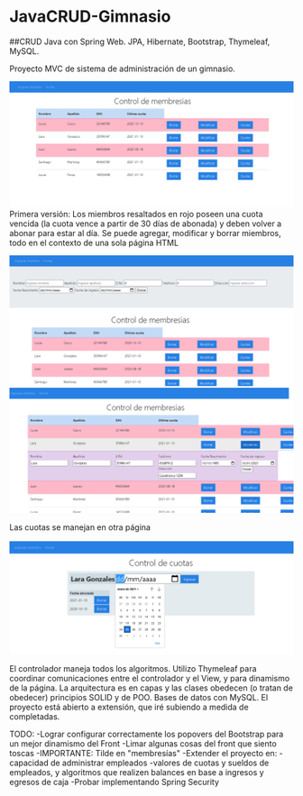 # JavaCRUD-Gimnasio
##CRUD Java con Spring Web. JPA, Hibernate, Bootstrap, Thymeleaf, MySQL.

Proyecto MVC de sistema de administración de un gimnasio.

![Front](https://github.com/SJMartinez/JavaCRUD-Gimnasio/blob/main/Gym/front.png)
Primera versión:
Los miembros resaltados en rojo poseen una cuota vencida (la cuota vence a partir de 30 días de abonada) y deben volver a abonar para estar al día.
Se puede agregar, modificar y borrar miembros, todo en el contexto de una sola página HTML

![Front](https://github.com/SJMartinez/JavaCRUD-Gimnasio/blob/main/Gym/front2.png)
![Front](https://github.com/SJMartinez/JavaCRUD-Gimnasio/blob/main/Gym/front3.png)

Las cuotas se manejan en otra página

![Front](https://github.com/SJMartinez/JavaCRUD-Gimnasio/blob/main/Gym/front4.png)

El controlador maneja todos los algoritmos. Utilizo Thymeleaf para coordinar comunicaciones entre el controlador y el View, y para dinamismo de la página.
La arquitectura es en capas y las clases obedecen (o tratan de obedecer) principios SOLID y de POO.
Bases de datos con MySQL.
El proyecto está abierto a extensión, que iré subiendo a medida de completadas.

TODO:
-Lograr configurar correctamente los popovers del Bootstrap para un mejor dinamismo del Front
-Limar algunas cosas del front que siento toscas
-IMPORTANTE: Tilde en "membresías"
-Extender el proyecto en:
  -capacidad de administrar empleados
  -valores de cuotas y sueldos de empleados, y algoritmos que realizen balances en base a ingresos y egresos de caja
  -Probar implementando Spring Security
